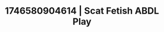 ---
categories:
- Sensual selfie
- Erotic photography
- AI-generated
- Erotic voice acting
- ASMR
- Flirty smirk
- Cosplay
- After dark play
image: /assets/images/1746580904614.jpg
layout: post
seo:
  description: Featured content with high-quality Scat Fetish, ABDL Play. HD images
    available.
  keywords: Scat Fetish, ABDL Play
  og_image: /assets/images/1746580904614.jpg
  schema_type: VisualArtwork
tags:
- '#1746580904614'
- ABDL Play
- Scat Fetish
title: 1746580904614 | Scat Fetish ABDL Play
---